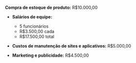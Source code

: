 **Compra de estoque de produto:** R$10.000,00

- **Salários de equipe:**

  - 5 funcionários
  - R$3.500,00 cada
  - R$17.500,00 total

- **Custos de manutenção de sites e aplicativos:** R$5.000,00

- **Marketing e publicidade:** R$4.500,00
